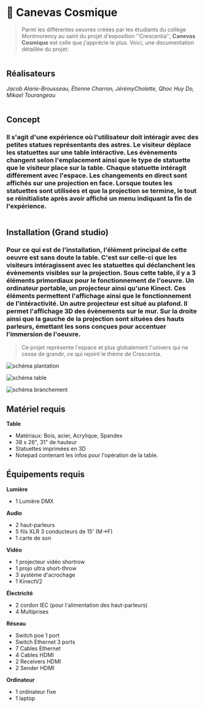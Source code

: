 # 🌌 Canevas Cosmique 
> Parmi les différentes oeuvres créées par les étudiants du collège Montmorency au saint du projet d'exposition ''Crescentia'',  **Canevas Cosmique** est celle que j'apprécie le plus. Voici, une documentation détaillée du projet:

![]()

## Réalisateurs
*Jacob Alarie-Brousseau, Étienne Charron, JérémyCholette, Qhoc Huy Do, Mikael Tourangeau*

![]()

## Concept
### Il s'agit d'une expérience où l'utilisateur doit intéragir avec des petites statues représentants des astres. Le visiteur déplace les statuettes sur une table intéractive. Les évènements changent selon l'emplacement ainsi que le type de statuette que le visiteur place sur la table. Chaque statuette intéragit différement avec l'espace. Les changements en direct sont affichés sur une projection en face. Lorsque toutes les statuettes sont utilisées et que la projection se termine, le tout se réinitialiste après avoir affiché un menu indiquant la fin de l'expérience. 

![]()

## Installation (Grand studio)
### Pour ce qui est de l'installation, l'élément principal de cette oeuvre est sans doute la table. C'est sur celle-ci que les visiteurs intéragissent avec les statuettes qui déclanchent les évènements visibles sur la projection. Sous cette table, il y a 3 éléments primordiaux pour le fonctionnement de l'oeuvre. Un ordinateur portable, un projecteur ainsi qu'une Kinect. Ces éléments permettent l'affichage ainsi que le fonctionnement de l'intéractivité. Un autre projecteur est situé au plafond. Il permet l'affichage 3D des évènements sur le mur. Sur la droite ainsi que la gauche de la projection sont situées des hauts parleurs, émettant les sons conçues pour accentuer l'immersion de l'oeuvre. 
> Ce projet représente l'espace et plus globalement l'univers qui ne cesse de grandir, ce qui rejoint le thème de Crescentia.

![schéma plantation]()

![schéma table]()

![schéma branchement]()

## Matériel requis
**Table**
- Matériaux: Bois, acier, Acrylique, Spandex
- 38 x 26", 31" de hauteur
- Statuettes imprimées en 3D
- Notepad contenant les infos pour l'opération de la table.

## Équipements requis
**Lumière**
- 1 Lumière DMX

**Audio**
- 2 haut-parleurs
- 5 fils XLR 3 conducteurs de 15' (M->F)
- 1 carte de son

**Vidéo**
- 1 projecteur vidéo shortrow
- 1 projo ultra short-throw
- 3 système d'acrochage
- 1 KinectV2

**Électricité**
- 2 cordon IEC (pour l'alimentation des haut-parleurs)
- 4 Multiprises

**Réseau**
- Switch poe 1 port
- Switch Ethernet 3 ports
- 7 Cables Ethernet
- 4 Cables HDMI
- 2 Receivers HDMI
- 2 Sender HDMI

**Ordinateur**
- 1 ordinateur fixe
- 1 laptop
